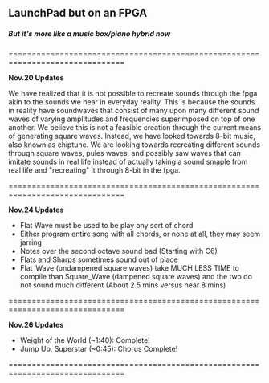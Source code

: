 ## LaunchPad but on an FPGA
##### But it's more like a music box/piano hybrid now

===============================================================================

**Nov.20 Updates**

We have realized that it is not possible to recreate sounds through the fpga akin to the sounds we hear in everyday reality. This is because the sounds in reality have soundwaves that consist of many upon many different sound waves of varying amplitudes and frequencies superimposed on top of one another. We believe this is not a feasible creation through the current means of generating square waves. Instead, we have looked towards 8-bit music, also known as chiptune. We are looking towards recreating different sounds through square waves, pules waves, and possibly saw waves that can imitate sounds in real life instead of actually taking a sound smaple from real life and "recreating" it through 8-bit in the fpga.

===============================================================================

**Nov.24 Updates**

- Flat Wave must be used to be play any sort of chord
- Either program entire song with all chords, or none at all, they may seem jarring
- Notes over the second octave sound bad (Starting with C6)
- Flats and Sharps sometimes sound out of place
- Flat_Wave (undampened square waves) take MUCH LESS TIME to compile than Square_Wave (dampened square waves) and the two do not sound much different (About 2.5 mins versus near 8 mins)

===============================================================================

**Nov.26 Updates**

- Weight of the World (~1:40): Complete!
- Jump Up, Superstar (~0:45): Chorus Complete!

===============================================================================
